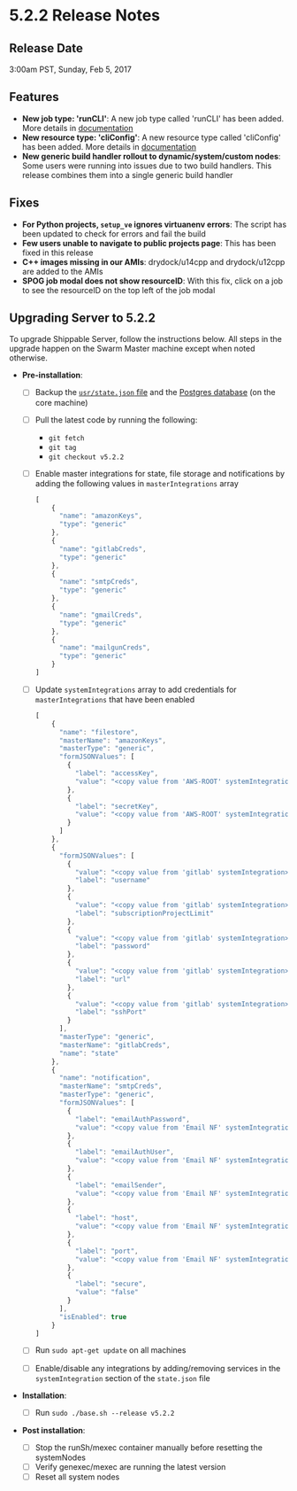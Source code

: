 # 5.2.2 Release Notes
## Release Date
3:00am PST, Sunday, Feb 5, 2017

## Features
- **New job type: 'runCLI'**: A new job type called 'runCLI' has been added. More details in [documentation](http://docs.shippable.com/pipelines/jobs/runCLI/)
- **New resource type: 'cliConfig'**: A new resource type called 'cliConfig' has been added. More details in [documentation](http://docs.shippable.com/pipelines/resources/cliConfig/)
- **New generic build handler rollout to dynamic/system/custom nodes**: Some users were running into issues due to two build handlers. This release combines them into a single generic build handler

## Fixes
- **For Python projects, `setup_ve` ignores virtuanenv errors**: The script has been updated to check for errors and fail the build
- **Few users unable to navigate to public projects page**: This has been fixed in this release
- **C++ images missing in our AMIs**: drydock/u14cpp and drydock/u12cpp are added to the AMIs
- **SPOG job modal does not show resourceID**: With this fix, click on a job to see the resourceID on the top left of the job modal

## Upgrading Server to 5.2.2
To upgrade Shippable Server, follow the instructions below. All steps in the upgrade happen on the Swarm Master machine except when noted otherwise.

- **Pre-installation**:

     - [ ] Backup the [`usr/state.json` file](http://docs.shippable.com/server/backup-restore-procedures/#backup-installer) and the [Postgres database](http://docs.shippable.com/server/backup-restore-procedures/#backup-Postgres) (on the core machine)
     - [ ] Pull the latest code by running the following:
          - `git fetch`
          - `git tag`
          - `git checkout v5.2.2`
     - [ ] Enable master integrations for state, file storage and notifications by adding the following values in `masterIntegrations` array
          ```javascript
          [
              {
                "name": "amazonKeys",
                "type": "generic"
              },
              {
                "name": "gitlabCreds",
                "type": "generic"
              },
              {
                "name": "smtpCreds",
                "type": "generic"
              },
              {
                "name": "gmailCreds",
                "type": "generic"
              },
              {
                "name": "mailgunCreds",
                "type": "generic"
              }
          ]
          ```

     - [ ] Update `systemIntegrations` array to add credentials for `masterIntegrations` that have been enabled
          ```javascript
          [
              {
                "name": "filestore",
                "masterName": "amazonKeys",
                "masterType": "generic",
                "formJSONValues": [
                  {
                    "label": "accessKey",
                    "value": "<copy value from 'AWS-ROOT' systemIntegration>"
                  },
                  {
                    "label": "secretKey",
                    "value": "<copy value from 'AWS-ROOT' systemIntegration>"
                  }
                ]
              },
              {
                "formJSONValues": [
                  {
                    "value": "<copy value from 'gitlab' systemIntegration>",
                    "label": "username"
                  },
                  {
                    "value": "<copy value from 'gitlab' systemIntegration>",
                    "label": "subscriptionProjectLimit"
                  },
                  {
                    "value": "<copy value from 'gitlab' systemIntegration>",
                    "label": "password"
                  },
                  {
                    "value": "<copy value from 'gitlab' systemIntegration>",
                    "label": "url"
                  },
                  {
                    "value": "<copy value from 'gitlab' systemIntegration>",
                    "label": "sshPort"
                  }
                ],
                "masterType": "generic",
                "masterName": "gitlabCreds",
                "name": "state"
              },
              {
                "name": "notification",
                "masterName": "smtpCreds",
                "masterType": "generic",
                "formJSONValues": [
                  {
                    "label": "emailAuthPassword",
                    "value": "<copy value from 'Email NF' systemIntegration>"
                  },
                  {
                    "label": "emailAuthUser",
                    "value": "<copy value from 'Email NF' systemIntegration>"
                  },
                  {
                    "label": "emailSender",
                    "value": "<copy value from 'Email NF' systemIntegration>"
                  },
                  {
                    "label": "host",
                    "value": "<copy value from 'Email NF' systemIntegration>"
                  },
                  {
                    "label": "port",
                    "value": "<copy value from 'Email NF' systemIntegration>"
                  },
                  {
                    "label": "secure",
                    "value": "false"
                  }
                ],
                "isEnabled": true
              }
          ]
          ```
    - [ ] Run `sudo apt-get update` on all machines
    - [ ] Enable/disable any integrations by adding/removing services in the `systemIntegration` section of the `state.json` file

- **Installation**:
    - [ ] Run `sudo ./base.sh --release v5.2.2`

- **Post installation**:
    - [ ] Stop the runSh/mexec container manually before resetting the systemNodes
    - [ ] Verify genexec/mexec are running the latest version
    - [ ] Reset all system nodes
